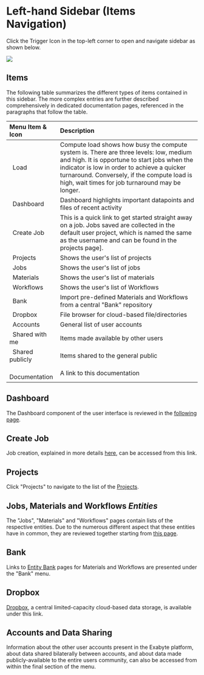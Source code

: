# Left-hand Sidebar (Items Navigation)

Click the Trigger Icon <i class="zmdi zmdi-menu zmdi-hc-border"></i> in the top-left corner to open and navigate sidebar as shown below.

<img src="/images/ui-left-sidebar.png"/>

## Items

The following table summarizes the different types of items contained in this sidebar. The more complex entries are 
further described comprehensively in dedicated documentation pages, referenced in the paragraphs that follow the table.

| Menu Item & Icon                                         | Description
| :---------------------------                      |:-------------
| <i class="zmdi zmdi-circle"></i> &nbsp; Load                                      | Compute load shows how busy the compute system is. There are three levels: low, medium and high. It is opportune to start jobs when the indicator is low in order to achieve a quicker turnaround. Conversely, if the compute load is high, wait times for job turnaround may be longer.
| <i class="zmdi zmdi-view-dashboard"></i> &nbsp; Dashboard         | Dashboard highlights important datapoints and files of recent activity
| <i class="zmdi zmdi-file"></i> &nbsp; Create Job             | This is a quick link to get started straight away on a job. Jobs saved are collected in the default user project, which is named the same as the username and can be found in the projects page].
| <i class="zmdi zmdi-folder"></i> &nbsp; Projects           | Shows the user's list of projects
| <i class="zmdi zmdi-file"></i> &nbsp; Jobs                   | Shows the user's list of jobs
| <i class="zmdi zmdi-widgets"></i> &nbsp; Materials         | Shows the user's list of materials
| <i class="zmdi zmdi-dot-circle"></i> &nbsp; Workflows         | Shows the user's list of Workflows
| <i class="zmdi zmdi-balance"></i> &nbsp; Bank            | Import pre-defined Materials and Workflows from a central "Bank" repository
| <i class="zmdi zmdi-cloud-box"></i> &nbsp; Dropbox                         | File browser for cloud-based file/directories
| <i class="zmdi zmdi-globe-alt"></i> &nbsp; Accounts                                 | General list of user accounts
| <i class="zmdi zmdi-comments"></i> &nbsp; Shared with me                            | Items made available by other users
| <i class="zmdi zmdi-comments"></i> &nbsp; Shared publicly                            | Items shared to the general public
| <i class="zmdi zmdi-file"></i> &nbsp; Documentation                                 | A link to this documentation

## Dashboard

The Dashboard component of the user interface is reviewed in the [following page](../ui/specific/dashboard.md).

## Create Job

Job creation, explained in more details [here](../jobs/actions/create.md), can be accessed from this link.

## Projects

Click "Projects" to navigate to the list of the [Projects](../jobs/projects.md).

## Jobs, Materials and Workflows *Entities*

The "Jobs", "Materials" and "Workflows" pages contain lists of the respective entities. Due to the numerous different aspect that these entities have in common, they are reviewed together starting from [this page](../entities-general/overview.md).

## Bank

Links to [Entity Bank](../entities-general/bank.md) pages for Materials and Workflows are presented under the "Bank" menu.


## Dropbox

[Dropbox](../data-in-objectstorage/dropbox.md), a central limited-capacity cloud-based data storage, is available under this link.


## Accounts and Data Sharing

Information about the other user accounts present in the Exabyte platform, about data shared bilaterally between accounts, and about data made publicly-available to the entire users community, can also be accessed from within the final section of the menu.
